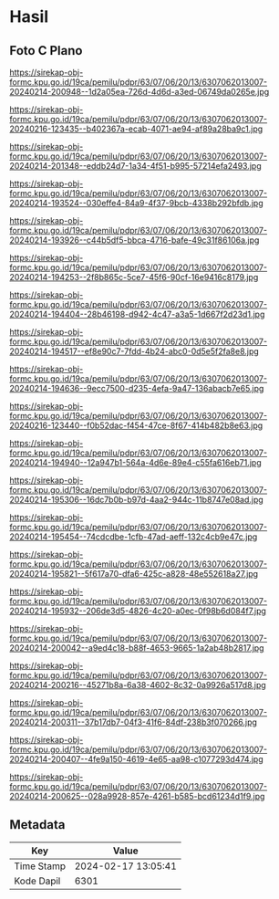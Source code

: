 # Hasil

## Foto C Plano

https://sirekap-obj-formc.kpu.go.id/19ca/pemilu/pdpr/63/07/06/20/13/6307062013007-20240214-200948--1d2a05ea-726d-4d6d-a3ed-06749da0265e.jpg

https://sirekap-obj-formc.kpu.go.id/19ca/pemilu/pdpr/63/07/06/20/13/6307062013007-20240216-123435--b402367a-ecab-4071-ae94-af89a28ba9c1.jpg

https://sirekap-obj-formc.kpu.go.id/19ca/pemilu/pdpr/63/07/06/20/13/6307062013007-20240214-201348--eddb24d7-1a34-4f51-b995-57214efa2493.jpg

https://sirekap-obj-formc.kpu.go.id/19ca/pemilu/pdpr/63/07/06/20/13/6307062013007-20240214-193524--030effe4-84a9-4f37-9bcb-4338b292bfdb.jpg

https://sirekap-obj-formc.kpu.go.id/19ca/pemilu/pdpr/63/07/06/20/13/6307062013007-20240214-193926--c44b5df5-bbca-4716-bafe-49c31f86106a.jpg

https://sirekap-obj-formc.kpu.go.id/19ca/pemilu/pdpr/63/07/06/20/13/6307062013007-20240214-194253--2f8b865c-5ce7-45f6-90cf-16e9416c8179.jpg

https://sirekap-obj-formc.kpu.go.id/19ca/pemilu/pdpr/63/07/06/20/13/6307062013007-20240214-194404--28b46198-d942-4c47-a3a5-1d667f2d23d1.jpg

https://sirekap-obj-formc.kpu.go.id/19ca/pemilu/pdpr/63/07/06/20/13/6307062013007-20240214-194517--ef8e90c7-7fdd-4b24-abc0-0d5e5f2fa8e8.jpg

https://sirekap-obj-formc.kpu.go.id/19ca/pemilu/pdpr/63/07/06/20/13/6307062013007-20240214-194636--9ecc7500-d235-4efa-9a47-136abacb7e65.jpg

https://sirekap-obj-formc.kpu.go.id/19ca/pemilu/pdpr/63/07/06/20/13/6307062013007-20240216-123440--f0b52dac-f454-47ce-8f67-414b482b8e63.jpg

https://sirekap-obj-formc.kpu.go.id/19ca/pemilu/pdpr/63/07/06/20/13/6307062013007-20240214-194940--12a947b1-564a-4d6e-89e4-c55fa616eb71.jpg

https://sirekap-obj-formc.kpu.go.id/19ca/pemilu/pdpr/63/07/06/20/13/6307062013007-20240214-195306--16dc7b0b-b97d-4aa2-944c-11b8747e08ad.jpg

https://sirekap-obj-formc.kpu.go.id/19ca/pemilu/pdpr/63/07/06/20/13/6307062013007-20240214-195454--74cdcdbe-1cfb-47ad-aeff-132c4cb9e47c.jpg

https://sirekap-obj-formc.kpu.go.id/19ca/pemilu/pdpr/63/07/06/20/13/6307062013007-20240214-195821--5f617a70-dfa6-425c-a828-48e552618a27.jpg

https://sirekap-obj-formc.kpu.go.id/19ca/pemilu/pdpr/63/07/06/20/13/6307062013007-20240214-195932--206de3d5-4826-4c20-a0ec-0f98b6d084f7.jpg

https://sirekap-obj-formc.kpu.go.id/19ca/pemilu/pdpr/63/07/06/20/13/6307062013007-20240214-200042--a9ed4c18-b88f-4653-9665-1a2ab48b2817.jpg

https://sirekap-obj-formc.kpu.go.id/19ca/pemilu/pdpr/63/07/06/20/13/6307062013007-20240214-200216--45271b8a-6a38-4602-8c32-0a9926a517d8.jpg

https://sirekap-obj-formc.kpu.go.id/19ca/pemilu/pdpr/63/07/06/20/13/6307062013007-20240214-200311--37b17db7-04f3-41f6-84df-238b3f070266.jpg

https://sirekap-obj-formc.kpu.go.id/19ca/pemilu/pdpr/63/07/06/20/13/6307062013007-20240214-200407--4fe9a150-4619-4e65-aa98-c1077293d474.jpg

https://sirekap-obj-formc.kpu.go.id/19ca/pemilu/pdpr/63/07/06/20/13/6307062013007-20240214-200625--028a9928-857e-4261-b585-bcd61234d1f9.jpg


## Metadata

| Key        | Value               |
| ---------- | ------------------- |
| Time Stamp | 2024-02-17 13:05:41 |
| Kode Dapil | 6301                |



